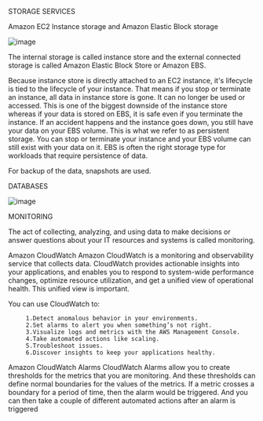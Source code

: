 STORAGE SERVICES



Amazon EC2 Instance storage and Amazon Elastic Block storage


![image](https://user-images.githubusercontent.com/77662117/224310758-8a5b46c0-66bf-44ea-b648-e076c86bd619.png)


The internal storage is called instance store and the external connected storage is called Amazon Elastic Block Store or Amazon EBS. 

Because instance store is directly attached to an EC2 instance, it's lifecycle is tied to the lifecycle of your instance. That means if you stop or terminate an instance, all data in instance store is gone. It can no longer be used or accessed. This is one of the biggest downside of the instance store whereas if your data is stored on EBS, it is safe even if you terminate the instance.
If an accident happens and the instance goes down, you still have your data on your EBS volume. This is what we refer to as persistent storage. You can stop or terminate your instance and your EBS volume can still exist with your data on it. EBS is often the right storage type for workloads that require persistence of data.


For backup of the data, snapshots are used.




DATABASES

![image](https://user-images.githubusercontent.com/77662117/224470373-e268bf14-84e9-4ff1-b3b3-0cb147b9f286.png)

MONITORING

The act of collecting, analyzing, and using data to make decisions or answer questions about your IT resources and systems is called monitoring.

Amazon CloudWatch
Amazon CloudWatch is a monitoring and observability service that collects data. CloudWatch provides actionable insights into your applications, and enables you to respond to system-wide performance changes, optimize resource utilization, and get a unified view of operational health. This unified view is important. 

You can use CloudWatch to:

         1.Detect anomalous behavior in your environments.
         2.Set alarms to alert you when something’s not right.
         3.Visualize logs and metrics with the AWS Management Console.
         4.Take automated actions like scaling.
         5.Troubleshoot issues.
         6.Discover insights to keep your applications healthy.


Amazon CloudWatch Alarms
CloudWatch Alarms allow you to create thresholds for the metrics that you are monitoring. And these thresholds can define normal boundaries for the values of the metrics. If a metric crosses a boundary for a period of time, then the alarm would be triggered. And you can then take a couple of different automated actions after an alarm is triggered





